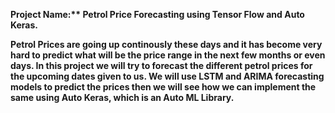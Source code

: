 <b>Project Name:** Petrol Price Forecasting  using Tensor Flow and Auto Keras.<b>

Petrol Prices are going up continously these days and it has become very hard to predict what will be the price range in the next few months or even days.
In this project we will try to forecast the different petrol prices for the upcoming dates given to us. 
We will use LSTM and ARIMA forecasting models to predict the prices then we will see how we can implement the same using Auto Keras, which is an Auto ML Library.
